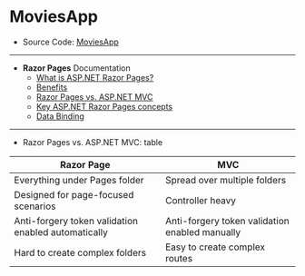 # MoviesApp
- Source Code: [MoviesApp](MoviesApp/MoviesApp)
---
- **Razor Pages** Documentation
    - [What is ASP.NET Razor Pages?](docs/whats-aspnet-razor-pages.md)
    - [Benefits](docs/benefits.md)
    - [Razor Pages vs. ASP.NET MVC](https://jonhilton.net/razor-pages-or-mvc-a-quick-comparison)
    - [Key ASP.NET Razor Pages concepts](docs/concepts.md)
    - [Data Binding](docs/data-binding.md)
---
- Razor Pages vs. ASP.NET MVC: table

| Razor Page | MVC |
| --- | --- |
| Everything under Pages folder | Spread over multiple folders |
| Designed for page-focused scenarios | Controller heavy |
| Anti-forgery token validation enabled automatically | Anti-forgery token validation enabled manually |
| Hard to create complex folders | Easy to create complex routes |